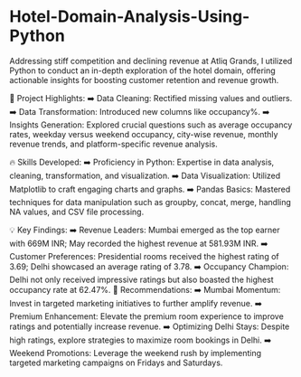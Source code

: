 # Hotel-Domain-Analysis-Using-Python

Addressing stiff competition and declining revenue at Atliq Grands, I utilized Python to conduct an in-depth exploration of the hotel domain, offering actionable insights for boosting customer retention and revenue growth.


🚀 Project Highlights:
➡️ Data Cleaning: Rectified missing values and
outliers.
➡️ Data Transformation: Introduced new columns like occupancy%.
➡️ Insights Generation: Explored crucial questions such
as average occupancy rates, weekday versus weekend occupancy, city-wise
revenue, monthly revenue trends, and platform-specific revenue analysis.
 
🔥 Skills Developed:
➡️ Proficiency in Python: Expertise in data analysis,
cleaning, transformation, and visualization.
➡️ Data Visualization: Utilized Matplotlib to craft
engaging charts and graphs.
➡️ Pandas Basics: Mastered techniques for data
manipulation such as groupby, concat, merge, handling NA values, and CSV file
processing.
 
💡 Key Findings:
➡️ Revenue Leaders: Mumbai emerged as the top earner
with 669M INR; May recorded the highest revenue at 581.93M INR.
➡️ Customer Preferences: Presidential rooms received
the highest rating of 3.69; Delhi showcased an average rating of 3.78.
➡️ Occupancy Champion: Delhi not only received
impressive ratings but also boasted the highest occupancy rate at 62.47%.
🚀 Recommendations:
➡️ Mumbai Momentum: Invest in targeted marketing
initiatives to further amplify revenue.
➡️ Premium Enhancement: Elevate the premium room
experience to improve ratings and potentially increase revenue.
➡️ Optimizing Delhi Stays: Despite high ratings,
explore strategies to maximize room bookings in Delhi.
➡️ Weekend Promotions: Leverage the weekend rush by
implementing targeted marketing campaigns on Fridays and Saturdays.
